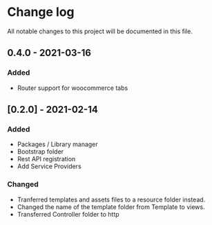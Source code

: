 # Change log
All notable changes to this project will be documented in this file.


## 0.4.0 - 2021-03-16
### Added
 - Router support for woocommerce tabs


## [0.2.0] - 2021-02-14
### Added
 - Packages / Library manager 
 - Bootstrap folder
 - Rest API registration
 - Add Service Providers
 
### Changed
 - Tranferred templates and assets files to a resource folder instead.
 - Changed the name of the template folder from Template to views.
 - Transferred Controller folder to http